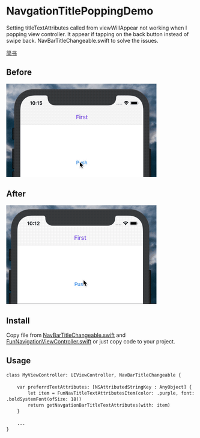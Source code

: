 # NavgationTitlePoppingDemo

Setting titleTextAttributes called from viewWillAppear not working when I popping view controller. It appear if tapping on the back button instead of swipe back. NavBarTitleChangeable.swift to solve the issues.

[简书](https://www.jianshu.com/p/169ac01d461f)

## Before
![issues.gif](https://github.com/wiiale/NavgationTitlePoppingDemo/blob/master/gifs/before.gif)

## After
![salvation.gif](https://github.com/wiiale/NavgationTitlePoppingDemo/blob/master/gifs/after.gif)

## Install

Copy file from [NavBarTitleChangeable.swift](NavBarTitleChangeable.swift) and [FunNavigationViewController.swift](FunNavigationViewController.swift) or just copy code to your project.

## Usage

```
class MyViewController: UIViewController, NavBarTitleChangeable {

    var preferrdTextAttributes: [NSAttributedStringKey : AnyObject] {
        let item = FunNavTitleTextAttributesItem(color: .purple, font:  .boldSystemFont(ofSize: 18))
        return getNavgationBarTitleTextAttributes(with: item)
    }
    
    ...
}
```
